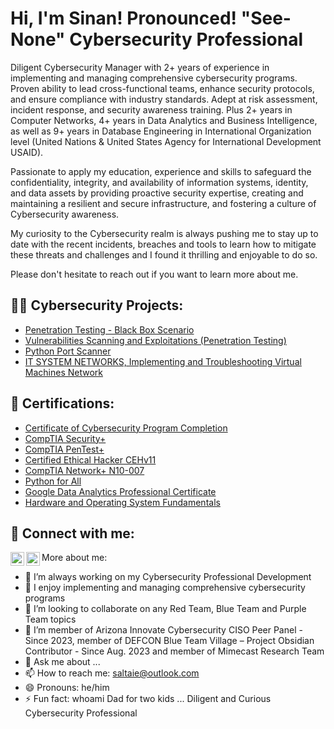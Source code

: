<h1>Hi, I'm Sinan! Pronounced!  "See-None"  Cybersecurity Professional </h1>

</h2> Diligent Cybersecurity Manager with 2+ years of experience in implementing and managing comprehensive cybersecurity programs. Proven ability to lead cross-functional teams, enhance security protocols, and ensure compliance with industry standards. Adept at risk assessment, incident response, and security awareness training. Plus 2+ years in Computer Networks, 4+ years in Data Analytics and Business Intelligence, as well as 9+ years in Database Engineering in International Organization level (United Nations & United States Agency for International Development USAID).

Passionate to apply my education, experience and skills to safeguard the confidentiality, integrity, and availability of information systems, identity, and data assets by providing proactive security expertise, creating and maintaining a resilient and secure infrastructure, and fostering a culture of Cybersecurity awareness.

My curiosity to the Cybersecurity realm is always pushing me to stay up to date with the recent incidents, breaches and tools to learn how to mitigate these threats and challenges and I found it thrilling and enjoyable to do so. 

Please don't hesitate to reach out if you want to learn more about me. </h2>

<h2>👨‍💻 Cybersecurity Projects:</h2>

  - [Penetration Testing - Black Box Scenario](https://drive.google.com/file/d/1_8Ho4xmQaDI83X1UXul95tCjvL7iNYtx/view)
  - [Vulnerabilities Scanning and Exploitations (Penetration Testing)](https://drive.google.com/file/d/1i9tA5v5LtEJ4Zzb9gJnjh6ICpkvFrY2C/view)
  - [Python Port Scanner](https://drive.google.com/file/d/16eleIiiQ5P5xN9tD3E-PH77lmMvnEWCr/view)
  - [IT SYSTEM NETWORKS, Implementing and Troubleshooting Virtual Machines Network](https://drive.google.com/file/d/1cZ5mWTFNqf069xQtTjPrCE3wEAF201v4/view)

<h2>📃 Certifications:</h2>

   - [Certificate of Cybersecurity Program Completion](https://drive.google.com/file/d/1SqxToTy25XAB5xfWOMNqke3gFUGsHoRn/view?usp=sharing)
   - [CompTIA Security+](https://www.credly.com/badges/d68e64ba-7a56-426f-b1bd-bbf9a3f13c9b/public_url)
   - [CompTIA PenTest+](https://www.credly.com/badges/9f29460e-1153-4221-b14a-f6b877157f3d/public_url)
   - [Certified Ethical Hacker CEHv11](https://www.credly.com/badges/8f0204d5-9be2-4636-bee6-9f68455f3268/public_url)
   - [CompTIA Network+ N10-007](https://www.credly.com/badges/b4872010-65b0-4166-bfb0-04598e0b5f05/public_url)
   - [Python for All](https://www.credly.com/badges/064beac3-6005-4473-b2cd-de3aed69aa88/public_url)
   - [Google Data Analytics Professional Certificate](https://www.credly.com/badges/0c50a804-3cba-4581-92c7-ed9baf0b0aa4/public_url)
   - [Hardware and Operating System Fundamentals](https://www.credly.com/badges/d0d13d08-8f99-434a-9de7-f4e09d3b9aec/public_url)
   
    
<h2> 🤳 Connect with me:</h2>

[<img align="left" alt="saltaie | Twitter" width="22px" src="https://cdn.jsdelivr.net/npm/simple-icons@v3/icons/twitter.svg" />][twitter]
[<img align="left" alt="saltaie | LinkedIn" width="22px" src="https://cdn.jsdelivr.net/npm/simple-icons@v3/icons/linkedin.svg" />][linkedin]

[twitter]: https://twitter.com/saltaie_infosec
[linkedin]: https://linkedin.com/in/sinan-al-taie



More about me:

- 🔭 I’m always working on my Cybersecurity Professional Development
- 🌱 I enjoy implementing and managing comprehensive cybersecurity programs
- 👯 I’m looking to collaborate on any Red Team, Blue Team and Purple Team topics
- 🤔 I’m member of Arizona Innovate Cybersecurity CISO Peer Panel - Since 2023, member of DEFCON Blue Team Village – Project Obsidian Contributor - Since Aug. 2023 and 
      member of Mimecast Research Team
- 💬 Ask me about ...
- 📫 How to reach me: saltaie@outlook.com
- 😄 Pronouns: he/him
- ⚡ Fun fact: whoami Dad for two kids ... Diligent and Curious Cybersecurity Professional  

